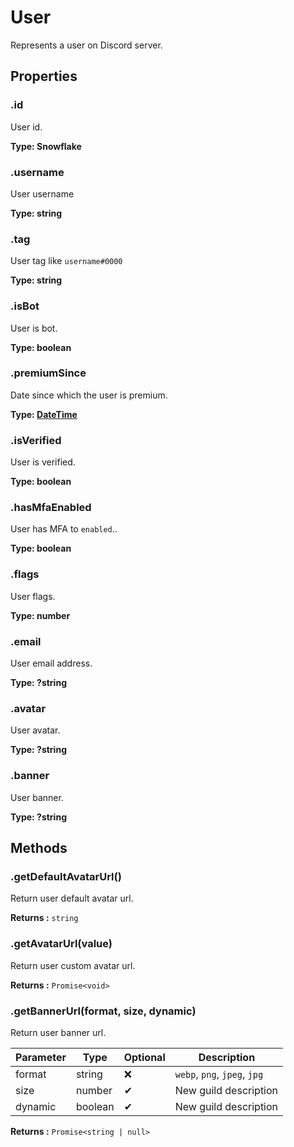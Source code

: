 # User
Represents a user on Discord server.
<toc />

## Properties

### .id
User id.

**Type: Snowflake**


### .username
User username

**Type: string**


### .tag
User tag like `username#0000`

**Type: string**

### .isBot
User is bot.

**Type: boolean**

### .premiumSince
Date since which the user is premium.

**Type: [DateTime](https://moment.github.io/luxon/api-docs/index.html#datetime)**

### .isVerified
User is verified.

**Type: boolean**

### .hasMfaEnabled
User has MFA to `enabled`..

**Type: boolean**


### .flags
User flags.

**Type: number**


### .email
User email address.

**Type: ?string**


### .avatar
User avatar.

**Type: ?string**

### .banner
User banner.

**Type: ?string**


## Methods

### .getDefaultAvatarUrl()
Return user default avatar url.

**Returns :** `string`


### .getAvatarUrl(value)
Return user custom avatar url.

**Returns :** `Promise<void>`


### .getBannerUrl(format, size, dynamic)
Return user banner url.

| Parameter | Type    | Optional | Description |
| --------- | ------- | -------- | ----------- |
| format     | string  |    ❌     | `webp`, `png`, `jpeg`, `jpg` |
| size     | number  |    ✔     | New guild description |
| dynamic     | boolean  |    ✔     | New guild description |

**Returns :** `Promise<string | null>`

